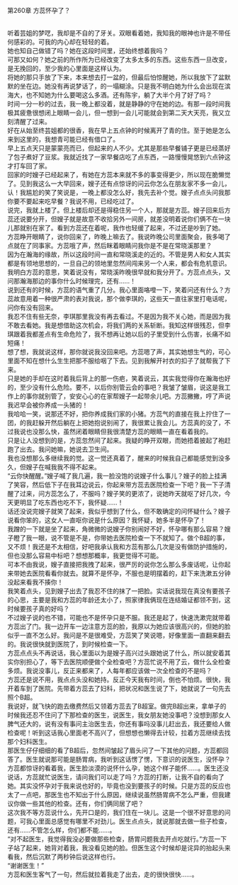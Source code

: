 第260章 方蕊怀孕了？
<br />听着芸姐的梦呓，我却是不自的了牙关。双眼看着她，我知我的眼神也许是不带任何感彩的。可我的内心却在轻轻的着。<br />她也知自己做错了吗？她在这段时间里，还始终想着我吗？<br />可那又如何？她之前的所作所为已经改变了太多太多的东西。这些东西一旦改变，是无挽回的，至少我的心里面是这样认为。<br />将她的那只手放了下来，本来想去打一盆的，但最后怕惊醒她，所以我放下了盆默默的坐在边。她没有再说梦话了，的一塌糊涂。只是我不明白她为什么会出现在滨海大，也不知她为什么要喝这么多酒。还有陈宇，躺了大半个月了好了吗？<br />时间一分一秒的过去，我一晚上都没着，就是静静的守在她的边。有那一段时间我极其疲惫很想闭上眼睛一会儿，但一想到一会儿可能就会到第二天大天亮，我又立刻清醒了过来。<br />好在从始至终芸姐都的很香，我在早上五点钟的时候离开了青的住。至于她是怎么来到这里的，我想青可能已经有借口了。<br />早上五点天只是蒙蒙亮而已，但起来的人不少。尤其是那些早餐铺子更是已经蒸好了包子煮好了豆浆。我就近找了一家早餐店吃了点东西，一路慢慢晃悠到六点钟这才打车回了家。<br />回家的时嫂子已经起来了，有她在方蕊本来就不多的事变得更少，所以现在脆懒觉了。见到我这么一大早回来，嫂子还有点惊讶的问云你怎么在朋友家不多一会儿，认！我尴尬的笑了笑说是，一晚上都没怎么好，我先去补个觉。嫂子点点头问我那你要不要起来吃早餐？我说不用，已经吃过了。<br />说完，我就上楼了。但上楼后却还是得稳住另一个人，那就是方蕊。嫂子回来后方蕊还说要分开，但嫂子就是故意不收拾另外一间房，就差没明着说你们俩不在一块儿那就别在家了。看到方蕊还在着呢，我作也轻缓了起来，不过还是吵到了她。<br />方蕊睁开眼睛了，说你回来了，昨晚上嘛去了。我说昨晚公司里面聚会，我多喝了点就在了同事家。方蕊哦了声，然后眯着眼睛问我你是不是在常晓溪那里？<br />因为在瀚海的缘故，所以这段时间一直和常晓溪走的近的。不管是男人和女人其实都是有领地思想的，一旦自己的领地里忽然间闯来另一个人来，都会有危机意识。我明白方蕊的意思，笑着说没有，常晓溪昨晚很早就和我分开了。方蕊点点头，又问那瀚海那边的事你什么时候理完，还有……！<br />说到还有的时候，方蕊的语气重了几分。我心里面咯噔一下，笑着问还有什么？方蕊故意用着一种很严肃的表对我说，那个做李琪的，这些天一直往家里打电话呢，问你有没有回来。<br />我忍不住有些无奈，李琪那里我没有再去看过。不是因为我不关心她，而是因为我不敢去看她。我是想借助这次机会，将我们两的关系斩断。我知这样很残忍，但李琪跟着我都差点有生命危险了，我不想再让她以后的子里受到什么伤害，长痛不如短痛！<br />想了想，我就说这样，那你就说我没回来吧。方蕊嗯了声，其实她想生气的，可心里面不知在想什么生生把那不服给咽了下去。见到我解开衬衣的扣子了就帮我了下来。<br />只是她的手却在这时着我后背上的那一伤疤，笑着说云，其实我觉得你在瀚海也好的，至少没有什么危险。要不，以后你别管云会的事吧？我皱了皱眉，说这是我工作上的事你就别管了，安安心心的在家帮嫂子一起带余儿吧。方蕊撇撇，哼了声说我迟早会被你养成一头猪的！<br />我哈哈一笑，说那还不好，把你养成我们家的小猪。方蕊气的直接在我上拧住了一团，的我赶躲开然后躺在上把她抱说别闹了，我很累让我会儿。方蕊真的没了，不过我说也没那么快，虽然闭着眼睛但我很清楚方蕊的眼睛一直在看着我的。<br />只是让人没想到的是，方蕊忽然间了起来。我疑的睁开双眼，而她捂着披起了袍赶跑了出去。我问她嘛，她说去卫生间。<br />我也没想那么多继续我的觉。这一觉还真着了，醒来的时候我自己都能感觉到没多久，但嫂子在喊我我不得不起来。<br />“云你快醒醒。”嫂子喊了我几遍，我一脸没饱的说嫂子什么事儿？嫂子的脸上挂满了笑容，然后低下子在我耳边说云，你起来带方蕊去医院检查一下吧？我一下子清醒了过来，问方蕊怎么了，不服吗？嫂子笑的更浓了，说她昨天就呕了好几次，今天更明显了吃东西也吃不下，我怀疑……！<br />话还没说完嫂子就笑了起来，我似乎想到了什么，但不敢确定的问怀疑什么？嫂子说看你笨的，这女人一直呕你说是什么原因？我怀疑，她多半是怀孕了！<br />我蹭的一下就是坐了起来，角微微的说嫂子你别闹好不好，怀孕哪有那么容易？嫂子瞪了我一眼，说不管是不是，你带她去医院检查一下不就知了。做个B超的事，又不烦！我还是不太相信，好吧我承认我和方蕊有那么几次是没有做防护措施的，但也没那么容易中标吧？想想那概率，我更觉得不可能。<br />可本不由我说，嫂子直接把我拽了起来，很严厉的说你怎么那么多废话呢，让你起来带她去医院看看你就去。就算不是怀孕，不服也是明摆着的，赶下来洗漱五分钟没起来看我不揍你！<br />我笑着点头，见到嫂子出去了我忍不住的抹了一把脸。实话说我现在真没有要孩子的心思，主要是我和方蕊的年龄还太小了，照家律我俩现在连结婚证都领不到，这时候要孩子真的好吗？<br />不过嫂子说的也不错，可能也不是怀孕只是不服。我还是起了，快速洗漱完就带着方蕊出了门。我一边开车一边注意方蕊的脸，我原以为她应该很高兴的，但她的脸似乎一直不怎么好。我问是不是很难受，方蕊笑了笑说嗯，好像里面一直翻来翻去的。我说很快就到医院了，到时候检查一下。<br />方蕊点点头不再说话，我心里面以为是嫂子高兴过头跟她说了什么，所以就安着其实你别担心了，等下去医院顺便做个全检查吧？方蕊忙说不用了云，做什么全检查多烦。我说没事儿，反正来都来了，人每年都应该做一次全检查的不是吗？<br />方蕊还是说不用，我点点头没和她持。反正今天我有时间，倒也不怕烦。很快，我开着车到了医院。先带着方蕊去了妇科，把状况和医生说了下，她就说了一句先去照个B超。<br />我说好，就飞快的跑去缴费然后又领着方蕊去了B超室。做完B超出来，拿单子的时候我还忍不住问了下那检查的医生，说医生，我女朋友她没事吧？没想到那女人脾气还大的，说有没有事问主治医生去，你还有事吗没事儿赶出去，我还要给人做检查呢！听到这话我心里面老不高兴了，但想想也懒得去计较，拉着方蕊继续去找那个妇科医生。<br />那医生仔仔细细的看了B超后，忽然间皱起了眉头问了一下其他的问题，方蕊都回答了。医生就说那可能是肠胃病，我听到这话愣了愣，下意识的说医生，没怀孕？<br />方蕊都惊讶的看着我，医生脸淡漠的说怀什么孕，她这个样子能怀……。医生还没说话，方蕊就忙说医生，请问我们可以走了吗？方蕊的打断，让我不自的看向了她。其实没怀孕对于我来说也好的，毕竟也没到要孩子的时候。只是方蕊的反应也太了一点吧，那医生也不知出于什么原因，继续说虽然肠胃病不怎么严重，但我建议你做一些其他的检查。还有，你们俩同居了吧？<br />这次我不等方蕊说什么，先开口是的，我们住在一块儿。这是一个很不好意思的问题，可我心里面总感觉有哪里不对劲儿。医生点点头，就说那就去做一些子检查，还有……不管怎么样，你们都不能……。<br />“对不起医生，我觉得我没必要做那些检查，肠胃问题我去开点吃就行。”方蕊一下子站了起来，她背对着我，我没看见她的脸。但医生这个时候却是诧异的抬起头来看我，然后沉默了两秒钟后说这样也行。<br />“谢谢医生！”<br />方蕊和医生客气了一句，然后就拉着我走了出去，走的很快很快……。